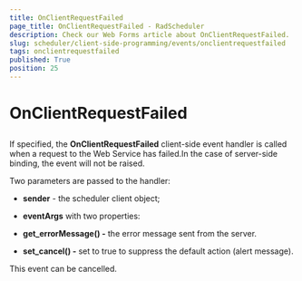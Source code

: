 ```yaml
---
title: OnClientRequestFailed
page_title: OnClientRequestFailed - RadScheduler
description: Check our Web Forms article about OnClientRequestFailed.
slug: scheduler/client-side-programming/events/onclientrequestfailed
tags: onclientrequestfailed
published: True
position: 25
---
```


# OnClientRequestFailed



## 

If specified, the **OnClientRequestFailed** client-side event handler is called when a request to the Web Service has failed.In the case of server-side binding, the event will not be raised.

Two parameters are passed to the handler:

* **sender** - the scheduler client object;

* **eventArgs** with two properties:

* **get_errorMessage() -** the error message sent from the server.

* **set_cancel() -** set to true to suppress the default action (alert message).

This event can be cancelled.


